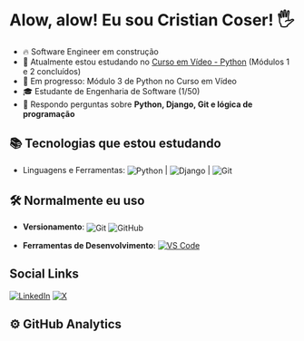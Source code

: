 <h1> Alow, alow! Eu sou Cristian Coser! 🖐 </h1>

- 🔥 Software Engineer em construção 
- 🔭 Atualmente estou estudando no [Curso em Vídeo - Python](https://www.cursoemvideo.com/) (Módulos 1 e 2 concluídos)
- 🔬 Em progresso: Módulo 3 de Python no Curso em Vídeo
- 🎓 Estudante de Engenharia de Software (1/50)
- 💬 Respondo perguntas sobre **Python, Django, Git e lógica de programação**

## 📚 Tecnologias que estou estudando

- Linguagens e Ferramentas: 
<img align="center" alt="Python" 
src="https://img.shields.io/badge/Python-14354C?style=for-the-badge&logo=python&logoColor=white"> |
<img align="center" alt="Django" 
src="https://img.shields.io/badge/Django-092E20?style=for-the-badge&logo=django&logoColor=white"> |
<img align="center" alt="Git" 
src="https://img.shields.io/badge/Git-E34F26?style=for-the-badge&logo=git&logoColor=white">

## 🛠 Normalmente eu uso

- **Versionamento**: 
<img align="center" alt="Git" 
src="https://img.shields.io/badge/Git-E34F26?style=for-the-badge&logo=git&logoColor=white">
<img align="center" alt="GitHub" 
src="https://img.shields.io/badge/GitHub-100000?style=for-the-badge&logo=github&logoColor=white">

- **Ferramentas de Desenvolvimento**: 
[![VS Code](https://img.shields.io/badge/-VS%20Code-2c2c32?style=for-the-badge&logo=visual-studio-code&logoColor=007ACC)](https://code.visualstudio.com/)

## Social Links
[![LinkedIn](https://img.shields.io/badge/LinkedIn-0077B5?style=for-the-badge&logo=linkedin&logoColor=white)](https://www.linkedin.com/in/tiago-cristian-coser-207617356/)
[![X](https://img.shields.io/badge/X-000000?style=for-the-badge&logo=x&logoColor=white)](https://x.com/criscoserr)

## ⚙️ GitHub Analytics

<!-- <a href="https://github.com/criscoser" target="_blank">
  <img align="center" src="https://github-readme-stats.vercel.app/api/top-langs/?username=criscoser&layout=compact&theme=dracula" alt="Top Languages"/>
</a> -->

<!-- <a href="https://github.com/criscoser" target="_blank">
  <img align="top" src="https://github-readme-stats.vercel.app/api?username=criscoser&show_icons=true&theme=dracula" alt="Cristian's stats"/>
</a> -->
